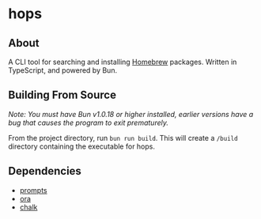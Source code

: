 # hops

## About

A CLI tool for searching and installing [Homebrew](https://brew.sh) packages. Written in TypeScript, and powered by Bun.

## Building From Source

_Note: You must have Bun v1.0.18 or higher installed, earlier versions have a bug that causes the program to exit prematurely._

From the project directory, run `bun run build`. This will create a `/build` directory containing the executable for hops.

## Dependencies

- [prompts](https://github.com/terkelg/prompts)
- [ora](https://github.com/sindresorhus/ora)
- [chalk](https://github.com/chalk/chalk)
